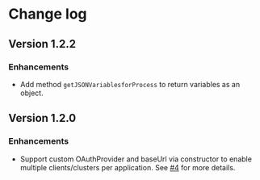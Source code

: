 # Change log

## Version 1.2.2

### Enhancements

-   Add method `getJSONVariablesforProcess` to return variables as an object.


## Version 1.2.0

### Enhancements

-   Support custom OAuthProvider and baseUrl via constructor to enable multiple clients/clusters per application. See [#4](https://github.com/camunda-community-hub/operate-client-node-js/issues/4) for more details.
